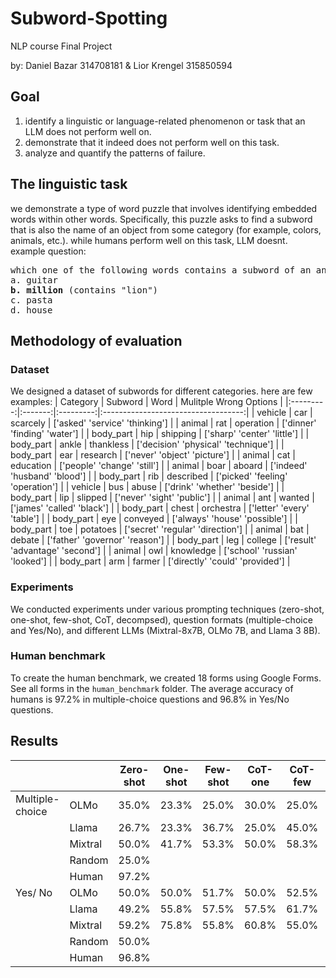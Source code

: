 # Subword-Spotting
NLP course Final Project

by: Daniel Bazar 314708181 & Lior Krengel 315850594

## Goal
1) identify a linguistic or language-related phenomenon or task that an LLM does not perform well on.
2) demonstrate that it indeed does not perform well on this task.
3) analyze and quantify the patterns of failure.

## The linguistic task
we demonstrate a type of word puzzle that involves identifying embedded words within other words. Specifically, this puzzle asks to find a subword that is also the name of an object from some category (for example, colors, animals, etc.). while humans perform well on this task, LLM doesnt.  
example question:
<pre>
which one of the following words contains a subword of an animal?
a. guitar
<b>b. million</b> (contains "lion")
c. pasta
d. house
</pre>

## Methodology of evaluation
### Dataset
We designed a dataset of subwords for different categories. here are few examples:
|  Category | Subword |    Word   |           Mulitple Wrong Options          |
|:---------:|:-------:|:---------:|:-----------------------------------:|
|  vehicle  |   car   |  scarcely |    ['asked' 'service' 'thinking']   |
|   animal  |   rat   | operation |     ['dinner' 'finding' 'water']    |
| body_part |   hip   |  shipping |     ['sharp' 'center' 'little']     |
| body_part |  ankle  | thankless | ['decision' 'physical' 'technique'] |
| body_part |   ear   |  research |     ['never' 'object' 'picture']    |
|   animal  |   cat   | education |     ['people' 'change' 'still']     |
|   animal  |   boar  |   aboard  |     ['indeed' 'husband' 'blood']    |
| body_part |   rib   | described |   ['picked' 'feeling' 'operation']  |
|  vehicle  |   bus   |   abuse   |     ['drink' 'whether' 'beside']    |
| body_part |   lip   |  slipped  |      ['never' 'sight' 'public']     |
|   animal  |   ant   |   wanted  |      ['james' 'called' 'black']     |
| body_part |  chest  | orchestra |      ['letter' 'every' 'table']     |
| body_part |   eye   |  conveyed |    ['always' 'house' 'possible']    |
| body_part |   toe   |  potatoes |   ['secret' 'regular' 'direction']  |
|   animal  |   bat   |   debate  |    ['father' 'governor' 'reason']   |
| body_part |   leg   |  college  |   ['result' 'advantage' 'second']   |
|   animal  |   owl   | knowledge |    ['school' 'russian' 'looked']    |
| body_part |   arm   |   farmer  |   ['directly' 'could' 'provided']   |

### Experiments
We conducted experiments under various prompting techniques (zero-shot, one-shot, few-shot, CoT, decompsed), question formats (multiple-choice and Yes/No),
and different LLMs (Mixtral-8x7B, OLMo 7B, and Llama 3 8B).

### Human benchmark
To create the human benchmark, we created 18 forms using Google Forms. See all forms in the `human_benchmark` folder.
The average accuracy of humans is 97.2% in multiple-choice questions and 96.8% in Yes/No questions. 

## Results
|                 |         | Zero-shot | One-shot | Few-shot | CoT-one | CoT-few | Decomposite |
|-----------------|---------|-----------|----------|----------|---------|---------|-------------|
| Multiple-choice | OLMo    | 35.0%     | 23.3%    | 25.0%    | 30.0%   | 25.0%   | 18.3%       |
|                 | Llama   | 26.7%     | 23.3%    | 36.7%    | 25.0%   | 45.0%   | 28.3%       |
|                 | Mixtral | 50.0%     | 41.7%    | 53.3%    | 50.0%   | 58.3%   | 48.3%       |
|                 | Random  |   25.0%   |          |          |         |         |             |
|                 | Human   |   97.2%   |          |          |         |         |             |
|    Yes/   No    | OLMo    | 50.0%     | 50.0%    | 51.7%    | 50.0%   | 52.5%   | 49.2%       |
|                 | Llama   | 49.2%     | 55.8%    | 57.5%    | 57.5%   | 61.7%   | 51.7%       |
|                 | Mixtral | 59.2%     | 75.8%    | 55.8%    | 60.8%   | 55.0%   | 72.5%       |
|                 | Random  |   50.0%   |          |          |         |         |             |
|                 | Human   |   96.8%   |          |          |         |         |             |
